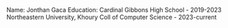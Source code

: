 Name: Jonthan Gaca
Education:
Cardinal Gibbons High School - 2019-2023
Northeastern University, Khoury Coll of Computer Science - 2023-current